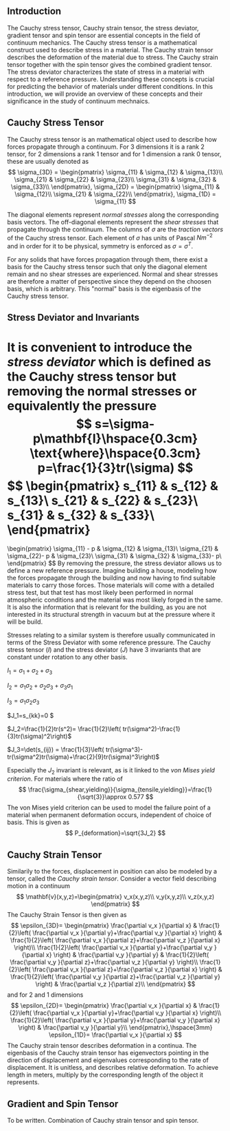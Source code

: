 
## __Introduction__
The Cauchy stress tensor, Cauchy strain tensor, the stress deviator, gradient tensor and spin tensor are essential concepts in the field of continuum mechanics. The Cauchy stress tensor is a mathematical construct used to describe stress in a material. The Cauchy strain tensor describes the deformation of the material due to stress. The Cauchy strain tensor together with the spin tensor gives the combined gradient tensor. 
The stress deviator characterizes the state of stress in a material with respect to a reference pressure. Understanding these concepts is crucial for predicting the behavior of materials under different conditions. In this introduction, we will provide an overview of these concepts and their significance in the study of continuum mechnaics.

## __Cauchy Stress Tensor__
The Cauchy stress tensor is an mathematical object used to describe how forces propagate through a continuum. For 3 dimensions it is a rank 2 tensor, for 2 dimensions a rank 1 tensor and for 1 dimension a rank 0 tensor, these are usually denoted as
$$
\sigma_{3D} = \begin{pmatrix}
\sigma_{11} & \sigma_{12} & \sigma_{13}\\
\sigma_{21} & \sigma_{22} & \sigma_{23}\\
\sigma_{31} & \sigma_{32} & \sigma_{33}\\
\end{pmatrix},
\sigma_{2D} = \begin{pmatrix}
\sigma_{11} & \sigma_{12}\\
\sigma_{21} & \sigma_{22}\\
\end{pmatrix},
\sigma_{1D} = \sigma_{11}
$$

The diagonal elements represent *normal stresses* along the corresponding basis vectors. The off-diagonal elements represent the *shear stresses* that propagate through the continuum. 
The columns of $\sigma$ are the *traction vectors* of the Cauchy stress tensor. 
Each element of $\sigma$ has units of Pascal $Nm^{-2}$ and in order for it to be physical, symmetry is enforced as $\sigma=\sigma^T$.

For any solids that have forces propagation through them, there exist a basis for the Cauchy stress tensor such that only the diagonal element remain and no shear stresses are experienced. 
Normal and shear stresses are therefore a matter of perspective since they depend on the choosen basis, which is arbitrary. 
This "normal" basis is the eigenbasis of the Cauchy stress tensor.

## __Stress Deviator and Invariants__
It is convenient to introduce the *stress deviator* which is defined as the Cauchy stress tensor but removing the normal stresses or equivalently the pressure
$$
s=\sigma-p\mathbf{I}\hspace{0.3cm} \text{where}\hspace{0.3cm} p=\frac{1}{3}tr(\sigma)
$$
$$
\begin{pmatrix}
s_{11} & s_{12} & s_{13}\\
s_{21} & s_{22} & s_{23}\\
s_{31} & s_{32} & s_{33}\\
\end{pmatrix}
=
\begin{pmatrix}
\sigma_{11} - p & \sigma_{12} & \sigma_{13}\\
\sigma_{21} & \sigma_{22}- p & \sigma_{23}\\
\sigma_{31} & \sigma_{32} & \sigma_{33}- p\\
\end{pmatrix}
$$
By removing the pressure, the stress deviator allows us to define a new reference pressure. Imagine building a house, modeling how the forces propagate through the building and now having to find suitable materials to carry those forces. Those materials will come with a detailed stress test, but that test has most likely been performed in normal atmospheric conditions and the material was most likely forged in the same. It is also the information that is relevant for the building, as you are not interested in its structural strength in vacuum but at the pressure where it will be build.

Stresses relating to a similar system is therefore usually communicated in terms of the Stress Deviator with some reference pressure. 
The Cauchy stress tensor ($I$) and the stress deviator ($J$) have 3 invariants that are constant under rotation to any other basis.


$I_1=\sigma_1 +\sigma_2+\sigma_3$

$I_2=\sigma_1\sigma_2+\sigma_2\sigma_3+\sigma_3\sigma_1$

$I_3=\sigma_1\sigma_2\sigma_3$

$J_1=s_{kk}=0 $

$J_2=\frac{1}{2}tr(s^2)= \frac{1}{2}\left( tr(\sigma^2)-\frac{1}{3}tr(\sigma)^2\right)$

$J_3=\det(s_{ij}) = \frac{1}{3}\left( tr(\sigma^3)-tr(\sigma^2)tr(\sigma)+\frac{2}{9}tr(\sigma)^3\right)$

Especially the $J_2$ invariant is relevant, as is it linked to the *von Mises yield criterion*. For materials where the ratio of 
$$
\frac{\sigma_{shear,yielding}}{\sigma_{tensile,yielding}}=\frac{1}{\sqrt{3}}\approx 0.577
$$
The von Mises yield criterion can be used to model the failure point of a material when permanent deformation occurs, independent of choice of basis. This is given as
$$
P_{deformation}=\sqrt{3J_2}
$$

## __Cauchy Strain Tensor__
Similarily to the forces, displacement in position can also be modeled by a tensor, called the *Cauchy strain tensor*. 
Consider a vector field describing motion in a continuum
$$
\mathbf{v}(x,y,z)=\begin{pmatrix} v_x(x,y,z)\\ v_y(x,y,z)\\ v_z(x,y,z) \end{pmatrix}
$$
The Cauchy Strain Tensor is then given as
$$
\epsilon_{3D}=
\begin{pmatrix}
\frac{\partial v_x }{\partial x} & \frac{1}{2}\left( \frac{\partial v_x }{\partial y}+\frac{\partial v_y }{\partial x} \right) & \frac{1}{2}\left( \frac{\partial v_x }{\partial z}+\frac{\partial v_z }{\partial x} \right)\\
\frac{1}{2}\left( \frac{\partial v_x }{\partial y}+\frac{\partial v_y }{\partial x} \right) & \frac{\partial v_y }{\partial y} & \frac{1}{2}\left( \frac{\partial v_y }{\partial z}+\frac{\partial v_z }{\partial y} \right)\\
\frac{1}{2}\left( \frac{\partial v_x }{\partial z}+\frac{\partial v_z }{\partial x} \right) & \frac{1}{2}\left( \frac{\partial v_y }{\partial z}+\frac{\partial v_z }{\partial y} \right) & \frac{\partial v_z }{\partial z}\\
\end{pmatrix}
$$
and for 2 and 1 dimensions
$$
\epsilon_{2D}=
\begin{pmatrix}
\frac{\partial v_x }{\partial x} & \frac{1}{2}\left( \frac{\partial v_x }{\partial y}+\frac{\partial v_y }{\partial x} \right)\\
\frac{1}{2}\left( \frac{\partial v_x }{\partial y}+\frac{\partial v_y }{\partial x} \right) & \frac{\partial v_y }{\partial y}\\
\end{pmatrix},\hspace{3mm}
\epsilon_{1D}=
\frac{\partial v_x }{\partial x}
$$
The Cauchy strain tensor describes deformation in a continua. The eigenbasis of the Cauchy strain tensor has eigenvectors pointing in the direction of displacement and eigenvalues corresponding to the rate of displacement.
It is unitless, and describes relative deformation. To achieve length in meters, multiply by the corresponding length of the object it represents.
## __Gradient and Spin Tensor__
To be written. Combination of Cauchy strain tensor and spin tensor. 
